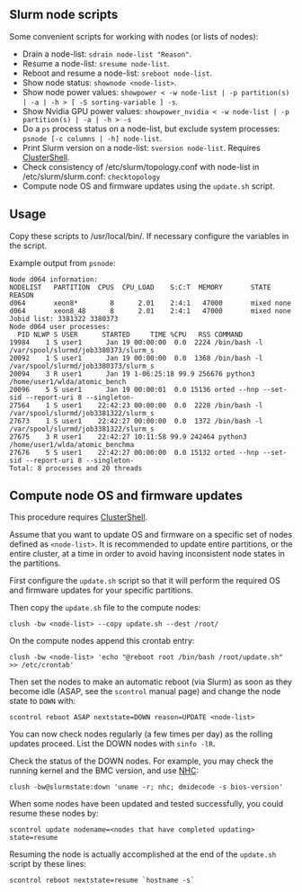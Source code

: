 Slurm node scripts
------------------

Some convenient scripts for working with nodes (or lists of nodes):

* Drain a node-list: ```sdrain node-list "Reason"```.
* Resume a node-list: ```sresume node-list```.
* Reboot and resume a node-list: ```sreboot node-list```.
* Show node status: ```shownode <node-list>```.
* Show node power values: ```showpower < -w node-list | -p partition(s) | -a | -h > [ -S sorting-variable ] -s```.
* Show Nvidia GPU power values: ```showpower_nvidia < -w node-list | -p partition(s) | -a | -h > -s```
* Do a ```ps``` process status on a node-list, but exclude system processes: ```psnode [-c columns | -h] node-list```.
* Print Slurm version on a node-list: ```sversion node-list```. Requires [ClusterShell](https://wiki.fysik.dtu.dk/niflheim/SLURM#clustershell).
* Check consistency of /etc/slurm/topology.conf with node-list in /etc/slurm/slurm.conf: ```checktopology```
* Compute node OS and firmware updates using the ```update.sh``` script.


Usage
-----

Copy these scripts to /usr/local/bin/.
If necessary configure the variables in the script.

Example output from ```psnode```:

```
Node d064 information:
NODELIST   PARTITION  CPUS  CPU_LOAD    S:C:T  MEMORY       STATE REASON              
d064       xeon8*        8      2.01    2:4:1   47000       mixed none                
d064       xeon8_48      8      2.01    2:4:1   47000       mixed none                
Jobid list: 3381322 3380373
Node d064 user processes:
  PID NLWP S USER      STARTED     TIME %CPU   RSS COMMAND
19984    1 S user1      Jan 19 00:00:00  0.0  2224 /bin/bash -l /var/spool/slurmd/job3380373/slurm_s
20092    1 S user1      Jan 19 00:00:00  0.0  1368 /bin/bash -l /var/spool/slurmd/job3380373/slurm_s
20094    3 R user1      Jan 19 1-06:25:18 99.9 256676 python3 /home/user1/wlda/atomic_bench
20096    5 S user1      Jan 19 00:00:01  0.0 15136 orted --hnp --set-sid --report-uri 8 --singleton-
27564    1 S user1    22:42:23 00:00:00  0.0  2228 /bin/bash -l /var/spool/slurmd/job3381322/slurm_s
27673    1 S user1    22:42:27 00:00:00  0.0  1372 /bin/bash -l /var/spool/slurmd/job3381322/slurm_s
27675    3 R user1    22:42:27 10:11:58 99.9 242464 python3 /home/user1/wlda/atomic_benchma
27676    5 S user1    22:42:27 00:00:00  0.0 15132 orted --hnp --set-sid --report-uri 8 --singleton-
Total: 8 processes and 20 threads
```

Compute node OS and firmware updates
------------------------------------

This procedure requires [ClusterShell](https://wiki.fysik.dtu.dk/niflheim/SLURM#clustershell).

Assume that you want to update OS and firmware on a specific set of nodes defined as ```<node-list>```.
It is recommended to update entire partitions, or the entire cluster, at a time in order to avoid having inconsistent node states in the partitions.

First configure the ```update.sh``` script so that it will perform the required OS and firmware updates for your specific partitions.

Then copy the ```update.sh``` file to the compute nodes:
```
clush -bw <node-list> --copy update.sh --dest /root/
```

On the compute nodes append this crontab entry:
```
clush -bw <node-list> 'echo "@reboot root /bin/bash /root/update.sh" >> /etc/crontab'
```

Then set the nodes to make an automatic reboot (via Slurm)
as soon as they become idle (ASAP, see the ```scontrol``` manual page) 
and change the node state to ```DOWN``` with:
```
scontrol reboot ASAP nextstate=DOWN reason=UPDATE <node-list>
```

You can now check nodes regularly (a few times per day) as the rolling updates proceed.
List the DOWN nodes with ```sinfo -lR```.

Check the status of the DOWN nodes.
For example, you may check the running kernel and the BMC version,
and use [NHC](https://wiki.fysik.dtu.dk/niflheim/Slurm_configuration#node-health-check):
```
clush -bw@slurmstate:down 'uname -r; nhc; dmidecode -s bios-version'
```

When some nodes have been updated and tested successfully, you could resume these nodes by:
```
scontrol update nodename=<nodes that have completed updating> state=resume
```
Resuming the node is actually accomplished at the end of the ```update.sh``` script by these lines:
```
scontrol reboot nextstate=resume `hostname -s`
```

